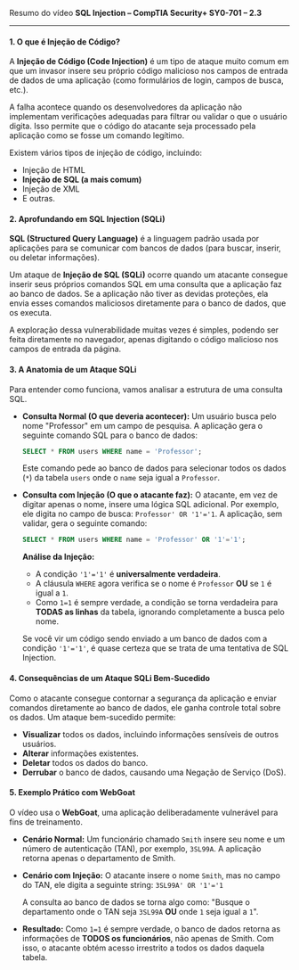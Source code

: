 Resumo do vídeo **SQL Injection – CompTIA Security+ SY0-701 – 2.3**

-----

#### **1. O que é Injeção de Código?**

A **Injeção de Código (Code Injection)** é um tipo de ataque muito comum em que um invasor insere seu próprio código malicioso nos campos de entrada de dados de uma aplicação (como formulários de login, campos de busca, etc.).

A falha acontece quando os desenvolvedores da aplicação não implementam verificações adequadas para filtrar ou validar o que o usuário digita. Isso permite que o código do atacante seja processado pela aplicação como se fosse um comando legítimo.

Existem vários tipos de injeção de código, incluindo:

  * Injeção de HTML
  * **Injeção de SQL (a mais comum)**
  * Injeção de XML
  * E outras.

#### **2. Aprofundando em SQL Injection (SQLi)**

**SQL (Structured Query Language)** é a linguagem padrão usada por aplicações para se comunicar com bancos de dados (para buscar, inserir, ou deletar informações).

Um ataque de **Injeção de SQL (SQLi)** ocorre quando um atacante consegue inserir seus próprios comandos SQL em uma consulta que a aplicação faz ao banco de dados. Se a aplicação não tiver as devidas proteções, ela envia esses comandos maliciosos diretamente para o banco de dados, que os executa.

A exploração dessa vulnerabilidade muitas vezes é simples, podendo ser feita diretamente no navegador, apenas digitando o código malicioso nos campos de entrada da página.

#### **3. A Anatomia de um Ataque SQLi**

Para entender como funciona, vamos analisar a estrutura de uma consulta SQL.

  * **Consulta Normal (O que deveria acontecer):**
    Um usuário busca pelo nome "Professor" em um campo de pesquisa. A aplicação gera o seguinte comando SQL para o banco de dados:

    ```sql
    SELECT * FROM users WHERE name = 'Professor';
    ```

    Este comando pede ao banco de dados para selecionar todos os dados (`*`) da tabela `users` onde o `name` seja igual a `Professor`.

  * **Consulta com Injeção (O que o atacante faz):**
    O atacante, em vez de digitar apenas o nome, insere uma lógica SQL adicional. Por exemplo, ele digita no campo de busca: `Professor' OR '1'='1`. A aplicação, sem validar, gera o seguinte comando:

    ```sql
    SELECT * FROM users WHERE name = 'Professor' OR '1'='1';
    ```

    **Análise da Injeção:**

      * A condição `'1'='1'` é **universalmente verdadeira**.
      * A cláusula `WHERE` agora verifica se o nome é `Professor` **OU** se `1` é igual a `1`.
      * Como `1=1` é sempre verdade, a condição se torna verdadeira para **TODAS as linhas** da tabela, ignorando completamente a busca pelo nome.

    Se você vir um código sendo enviado a um banco de dados com a condição `'1'='1'`, é quase certeza que se trata de uma tentativa de SQL Injection.

#### **4. Consequências de um Ataque SQLi Bem-Sucedido**

Como o atacante consegue contornar a segurança da aplicação e enviar comandos diretamente ao banco de dados, ele ganha controle total sobre os dados. Um ataque bem-sucedido permite:

  * **Visualizar** todos os dados, incluindo informações sensíveis de outros usuários.
  * **Alterar** informações existentes.
  * **Deletar** todos os dados do banco.
  * **Derrubar** o banco de dados, causando uma Negação de Serviço (DoS).

#### **5. Exemplo Prático com WebGoat**

O vídeo usa o **WebGoat**, uma aplicação deliberadamente vulnerável para fins de treinamento.

  * **Cenário Normal:**
    Um funcionário chamado `Smith` insere seu nome e um número de autenticação (TAN), por exemplo, `3SL99A`. A aplicação retorna apenas o departamento de Smith.

  * **Cenário com Injeção:**
    O atacante insere o nome `Smith`, mas no campo do TAN, ele digita a seguinte string:
    `3SL99A' OR '1'='1`

    A consulta ao banco de dados se torna algo como: "Busque o departamento onde o TAN seja `3SL99A` **OU** onde `1` seja igual a `1`".

  * **Resultado:**
    Como `1=1` é sempre verdade, o banco de dados retorna as informações de **TODOS os funcionários**, não apenas de Smith. Com isso, o atacante obtém acesso irrestrito a todos os dados daquela tabela.
